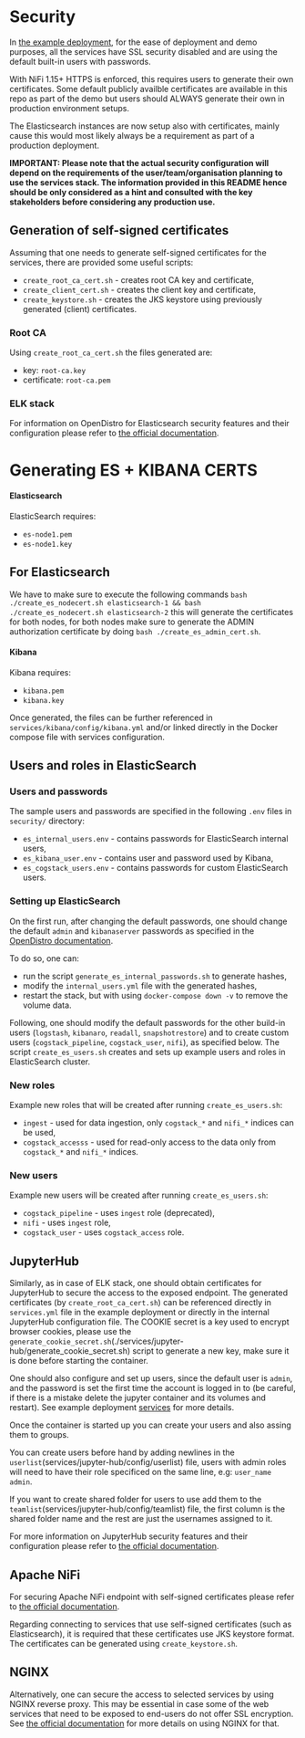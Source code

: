 # Security
In [the example deployment](deploy/services.md), for the ease of deployment and demo purposes, all the services have SSL security disabled and are using the default built-in users with passwords.

With NiFi 1.15+ HTTPS is enforced, this requires users to generate their own certificates. Some default publicly availble certificates are available in this repo as part of the demo but users should ALWAYS generate their own in production environment setups.

The Elasticsearch instances are now setup also with certificates, mainly cause this would most likely always be a requirement as part of a production deployment.

**IMPORTANT: 
Please note that the actual security configuration will depend on the requirements of the user/team/organisation planning to use the services stack.
The information provided in this README hence should be only considered as a hint and consulted with the key stakeholders before considering any production use.**


## Generation of self-signed certificates
Assuming that one needs to generate self-signed certificates for the services, there are provided some useful scripts:
- `create_root_ca_cert.sh` - creates root CA key and certificate,
- `create_client_cert.sh` - creates the client key and certificate,
- `create_keystore.sh` - creates the JKS keystore using previously generated (client) certificates.

### Root CA
Using `create_root_ca_cert.sh` the files generated are:
- key: `root-ca.key`
- certificate: `root-ca.pem`

### ELK stack
For information on OpenDistro for Elasticsearch security features and their configuration please refer to [the official documentation](https://opendistro.github.io/for-elasticsearch/features/security.html).

# Generating ES + KIBANA CERTS

#### Elasticsearch
ElasticSearch requires:
- `es-node1.pem`
- `es-node1.key`

## For Elasticsearch
We have to make sure to execute the following commands `bash ./create_es_nodecert.sh elasticsearch-1 && bash ./create_es_nodecert.sh elasticsearch-2` this will generate the certificates for both nodes, for both nodes make sure to generate the ADMIN authorization certificate by doing `bash ./create_es_admin_cert.sh`.

#### Kibana
Kibana requires:
- `kibana.pem`
- `kibana.key`

Once generated, the files can be further referenced in `services/kibana/config/kibana.yml` and/or linked directly in the Docker compose file with services configuration.


## Users and roles in ElasticSearch

### Users and passwords
The sample users and passwords are specified in the following `.env` files in `security/` directory:
- `es_internal_users.env` - contains passwords for ElasticSearch internal users,
- `es_kibana_user.env` - contains user and password used by Kibana,
- `es_cogstack_users.env` - contains passwords for custom ElasticSearch users.


### Setting up ElasticSearch
On the first run, after changing the default passwords, one should change the default `admin` and `kibanaserver` passwords as specified in the [OpenDistro documentation](https://opendistro.github.io/for-elasticsearch-docs/docs/install/docker-security/).

To do so, one can:
- run the script `generate_es_internal_passwords.sh` to generate hashes,
- modify the `internal_users.yml` file with the generated hashes, 
- restart the stack, but with using `docker-compose down -v` to remove the volume data.

Following, one should modify the default passwords for the other build-in users (`logstash`, `kibanaro`, `readall`, `snapshotrestore`) and to create custom users (`cogstack_pipeline`, `cogstack_user`, `nifi`), as specified below. 
The script `create_es_users.sh` creates and sets up example users and roles in ElasticSearch cluster.

### New roles
Example new roles that will be created after running `create_es_users.sh`:
- `ingest` - used for data ingestion, only `cogstack_*` and `nifi_*` indices can be used,
- `cogstack_accesss` - used for read-only access to the data only from `cogstack_*` and `nifi_*` indices.

### New users
Example new users will be created after running `create_es_users.sh`:
- `cogstack_pipeline` - uses `ingest` role (deprecated),
- `nifi` - uses `ingest` role,
- `cogstack_user` - uses `cogstack_access` role.


## JupyterHub
Similarly, as in case of ELK stack, one should obtain certificates for JupyterHub to secure the access to the exposed endpoint.
The generated certificates (by `create_root_ca_cert.sh`) can be referenced directly in `services.yml` file in the example deployment or directly in the internal JupyterHub configuration file.
The COOKIE secret is a key used to encrypt browser cookies, please use the `generate_cookie_secret.sh`(./services/jupyter-hub/generate_cookie_secret.sh) script to generate a new key, make sure it is done before starting the container.

One should also configure and set up users, since the default user is `admin`, and the password is set the first time the account is logged in to (be careful, if there is a mistake delete the jupyter container and its volumes and restart).
See example deployment [services](deploy/services.md) for more details.

Once the container is started up you can create your users and also assing them to groups. 

You can create users before hand by adding newlines in the `userlist`(services/jupyter-hub/config/userlist) file, users with admin roles will need to have their role specificed on the same line, e.g: `user_name admin`.

If you want to create shared folder for users to use add them to the `teamlist`(services/jupyter-hub/config/teamlist) file, the first column is the shared folder name and the rest are just the usernames assigned to it.

For more information on JupyterHub security features and their configuration please refer to [the official documentation](https://jupyterhub.readthedocs.io/en/stable/getting-started/security-basics.html).


## Apache NiFi
For securing Apache NiFi endpoint with self-signed certificates please refer to [the official documentation](https://nifi.apache.org/docs/nifi-docs/html/walkthroughs.html#securing-nifi-with-provided-certificates).

Regarding connecting to services that use self-signed certificates (such as Elasticsearch), it is required that these certificates use JKS keystore format.
The certificates can be generated using `create_keystore.sh`.


## NGINX
Alternatively, one can secure the access to selected services by using NGINX reverse proxy.
This may be essential in case some of the web services that need to be exposed to end-users do not offer SSL encryption. 
See [the official documentation](https://docs.nginx.com/nginx/admin-guide/security-controls/securing-http-traffic-upstream/) for more details on using NGINX for that.
